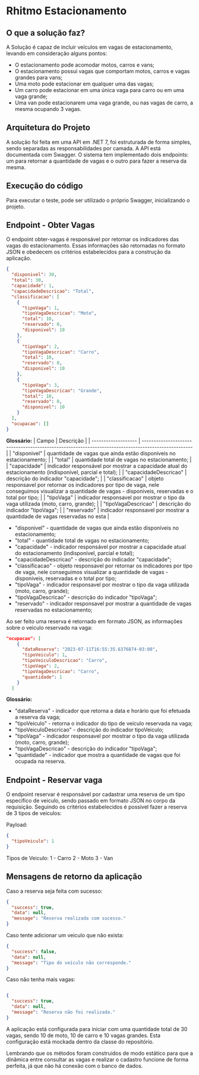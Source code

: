 # Rhitmo Estacionamento

## O que a solução faz?
A Solução é capaz de incluir veículos em vagas de estacionamento, levando em consideração alguns pontos:
- O estacionamento pode acomodar motos, carros e vans;
- O estacionamento possui vagas que comportam motos, carros e vagas grandes para vans;
- Uma moto pode estacionar em qualquer uma das vagas;
- Um carro pode estacionar em uma única vaga para carro ou em uma vaga grande;
- Uma van pode estacionarem uma vaga grande, ou nas vagas de carro, a mesma ocupando 3 vagas.

## Arquitetura do Projeto
A solução foi feita em uma API em .NET 7, foi estruturada de forma simples, sendo separadas as responsabilidades por camada.
A API está documentada com Swagger.
O sistema tem implementado dois endpoints: um para retornar a quantidade de vagas e o outro para fazer a reserva da mesma.

## Execução do código
Para executar o teste, pode ser utilizado o próprio Swagger, inicializando o projeto.

## Endpoint - Obter Vagas
O endpoint obter-vagas é responsável por retornar os indicadores das vagas do estacionamento. Essas informações são retornadas no formato JSON e obedecem os critérios estabelecidos para a construção da aplicação.

```json
{
  "disponivel": 30,
  "total": 30,
  "capacidade": 1,
  "capacidadeDescricao": "Total",
  "classificacao": [
    {
      "tipoVaga": 1,
      "tipoVagaDescricao": "Moto",
      "total": 10,
      "reservado": 0,
      "disponivel": 10
    },
    {
      "tipoVaga": 2,
      "tipoVagaDescricao": "Carro",
      "total": 10,
      "reservado": 0,
      "disponivel": 10
    },
    {
      "tipoVaga": 3,
      "tipoVagaDescricao": "Grande",
      "total": 10,
      "reservado": 0,
      "disponivel": 10
    }
  ],
  "ocupacao": []
}
```

**Glossário:**
| Campo  | Descrição |
| ------------------- | --------------------------------------------------------------------------------------------------- |
| "disponivel"  | quantidade de vagas que ainda estão disponíveis no estacionamento; |
| "total"  | quantidade total de vagas no estacionamento;  |
| "capacidade"  | indicador responsável por mostrar a capacidade atual do estacionamento (indisponível, parcial e total);   |
| "capacidadeDescricao"  | descrição do indicador "capacidade";   |
| "classificacao"  | objeto responsavel por retornar os indicadores por tipo de vaga, nele conseguimos visualizar a quantidade de vagas - disponiveis, reservadas e o total por tipo;   |
| "tipoVaga"  | indicador responsavel por mostrar o tipo da vaga utilizada (moto, carro, grande);   |
| "tipoVagaDescricao"  | descrição do indicador "tipoVaga";   |
| "reservado"  | indicador responsavel por mostrar a quantidade de vagas reservadas no esta   |

- "disponivel" - quantidade de vagas que ainda estão disponíveis no estacionamento;
- "total" - quantidade total de vagas no estacionamento;
- "capacidade" - indicador responsável por mostrar a capacidade atual do estacionamento (indisponível, parcial e total);
- "capacidadeDescricao" - descrição do indicador "capacidade";
- "classificacao" - objeto responsavel por retornar os indicadores por tipo de vaga, nele conseguimos visualizar a quantidade de vagas - disponiveis, reservadas e o total por tipo;
- "tipoVaga" - indicador responsavel por mostrar o tipo da vaga utilizada (moto, carro, grande);
- "tipoVagaDescricao" - descrição do indicador "tipoVaga";
- "reservado" - indicador responsavel por mostrar a quantidade de vagas reservadas no estacionamento;

Ao ser feito uma reserva é retornado em formato JSON, as informações sobre o veiculo reservado na vaga:
```json
"ocupacao": [
    {
      "dataReserva": "2023-07-11T16:55:35.6376874-03:00",
      "tipoVeiculo": 1,
      "tipoVeiculoDescricao": "Carro",
      "tipoVaga": 2,
      "tipoVagaDescricao": "Carro",
      "quantidade": 1
    }
  ]
```

**Glossário:**
- "dataReserva" - indicador que retorna a data e horário que foi efetuada a reserva da vaga;
- "tipoVeiculo" - retorna o indicador do tipo de veículo reservada na vaga;
- "tipoVeiculoDescricao" - descrição do indicador tipoVeiculo;
- "tipoVaga" - indicador responsavel por mostrar o tipo da vaga utilizada (moto, carro, grande);
- "tipoVagaDescricao" - descrição do indicador "tipoVaga";
- "quantidade" - indicador que mostra a quantidade de vagas que foi ocupada na reserva.

## Endpoint - Reservar vaga
O endpoint reservar é responsável por cadastrar uma reserva de um tipo específico de veiculo, sendo passado em formato JSON no corpo da requisição. Seguindo os critérios estabelecidos é possivel fazer a reserva de 3 tipos de veiculos:

Payload:
```json
{
  "tipoVeiculo": 1
}
```

Tipos de Veiculo:
1 - Carro
2 - Moto
3 - Van

## Mensagens de retorno da aplicação

Caso a reserva seja feita com sucesso:
```json
{
  "success": true,
  "data": null,
  "message": "Reserva realizada com sucesso."
}
```

Caso tente adicionar um veiculo que não exista:
```json
{
  "success": false,
  "data": null,
  "message": "Tipo do veículo não corresponde."
}
```

Caso não tenha mais vagas:
```json

{
  "success": true,
  "data": null,
  "message": "Reserva não foi realizada."
}
```

A aplicação está configurada para iniciar com uma quantidade total de 30 vagas, sendo 10 de moto, 10 de carro e 10 vagas grandes. Esta configuração está mockada dentro da classe do repositório.

Lembrando que os métodos foram construidos de modo estático para que a dinâmica entre consultar as vagas e realizar o cadastro funcione de forma perfeita, já que não há conexão com o banco de dados.
